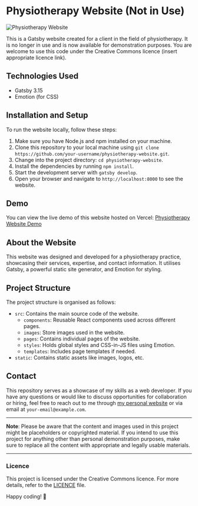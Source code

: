 # Physiotherapy Website (Not in Use)

![Physiotherapy Website](https://physiotherapy-single-page-site.vercel.app/)

This is a Gatsby website created for a client in the field of physiotherapy. It is no longer in use and is now available for demonstration purposes. You are welcome to use this code under the Creative Commons licence (insert appropriate licence link).

## Technologies Used

- Gatsby 3.15
- Emotion (for CSS)

## Installation and Setup

To run the website locally, follow these steps:

1. Make sure you have Node.js and npm installed on your machine.
2. Clone this repository to your local machine using `git clone https://github.com/your-username/physiotherapy-website.git`.
3. Change into the project directory: `cd physiotherapy-website`.
4. Install the dependencies by running `npm install`.
5. Start the development server with `gatsby develop`.
6. Open your browser and navigate to `http://localhost:8000` to see the website.

## Demo

You can view the live demo of this website hosted on Vercel: [Physiotherapy Website Demo](https://physiotherapy-single-page-site.vercel.app/)

## About the Website

This website was designed and developed for a physiotherapy practice, showcasing their services, expertise, and contact information. It utilises Gatsby, a powerful static site generator, and Emotion for styling.

## Project Structure

The project structure is organised as follows:

- `src`: Contains the main source code of the website.
  - `components`: Reusable React components used across different pages.
  - `images`: Store images used in the website.
  - `pages`: Contains individual pages of the website.
  - `styles`: Holds global styles and CSS-in-JS files using Emotion.
  - `templates`: Includes page templates if needed.
- `static`: Contains static assets like images, logos, etc.

## Contact

This repository serves as a showcase of my skills as a web developer. If you have any questions or would like to discuss opportunities for collaboration or hiring, feel free to reach out to me through [my personal website](https://www.your-website.com) or via email at `your-email@example.com`.

---

**Note**: Please be aware that the content and images used in this project might be placeholders or copyrighted material. If you intend to use this project for anything other than personal demonstration purposes, make sure to replace all the content with appropriate and legally usable materials.

---

### Licence

This project is licensed under the Creative Commons licence. For more details, refer to the [LICENCE](LICENCE) file.

Happy coding! 🚀
